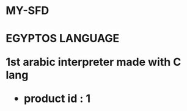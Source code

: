 # MY-SFD

<html>
<body>
  <h1>EGYPTOS LANGUAGE</>

  <b>1st arabic interpreter made with C lang</b>
  <ul>
    <li>
      <p>product id : 1</p>
    </li>
  </ul>
</body>
</html>
